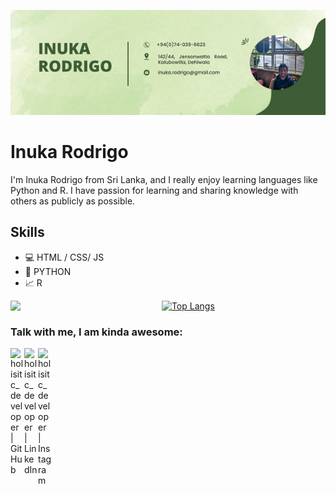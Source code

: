 ![Artificial Intelligence and Data Science](https://github.com/inukarodrigo/inukarodrigo/blob/main/I'm%20Inuka.png)

# Inuka Rodrigo
I'm Inuka Rodrigo from Sri Lanka, and I really enjoy learning languages like Python and R. I have passion for learning and sharing knowledge with others as publicly as possible. 

## Skills
* 💻 HTML / CSS/ JS
* 🐍 PYTHON
* 📈 R

<img align="left" width="48%" src="https://github-readme-stats.vercel.app/api?username=inukarodrigo&theme=cobalt&show_icons=true" />

[![Top Langs](https://github-readme-stats.vercel.app/api/top-langs/?username=inukarodrigo&layout=compact&theme=cobalt&show)](https://github.com/anuraghazra/github-readme-stats)

### Talk with me, I am kinda awesome:
[<img align="left" alt="holisitc_developer | GitHub" width="22px" src="https://cdn.jsdelivr.net/npm/simple-icons@v3/icons/github.svg" />](https://github.com/inukarodrigo)  [<img align="left" alt="holisitc_developer | LinkedIn" width="22px" src="https://cdn.jsdelivr.net/npm/simple-icons@v3/icons/linkedin.svg" />](https://www.linkedin.com/in/inuka-rodrigo/)  [<img align="left" alt="holisitc_developer | Instagram" width="22px" src="https://cdn.jsdelivr.net/npm/simple-icons@v3/icons/instagram.svg" />](https://www.instagram.com/_inux_20_/)  

